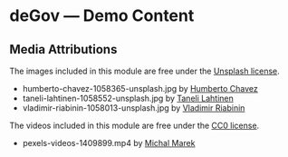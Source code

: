 # deGov — Demo Content

## Media Attributions

The images included in this module are free under the 
[Unsplash license](https://unsplash.com/license).

* humberto-chavez-1058365-unsplash.jpg by 
[Humberto Chavez](https://unsplash.com/@humavir)
* taneli-lahtinen-1058552-unsplash.jpg by 
[Taneli Lahtinen](https://unsplash.com/@tanelah)
* vladimir-riabinin-1058013-unsplash.jpg by 
[Vladimir Riabinin](https://unsplash.com/@riabinin)

The videos included in this module are free under the 
[CC0 license](https://creativecommons.org/publicdomain/zero/1.0/deed.de).

* pexels-videos-1409899.mp4 by 
[Michal Marek](https://www.pexels.com/@michal-marek-439094)